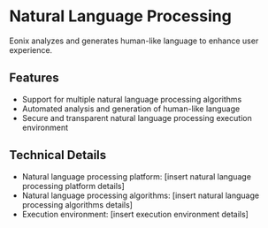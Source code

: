# Natural Language Processing

Eonix analyzes and generates human-like language to enhance user experience.

## Features

* Support for multiple natural language processing algorithms
* Automated analysis and generation of human-like language
* Secure and transparent natural language processing execution environment

## Technical Details

* Natural language processing platform: [insert natural language processing platform details]
* Natural language processing algorithms: [insert natural language processing algorithms details]
* Execution environment: [insert execution environment details]
